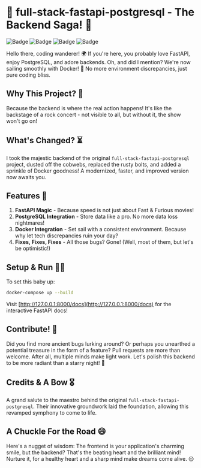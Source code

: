 # 🚀 full-stack-fastapi-postgresql - The Backend Saga! 🎉

![Badge](https://img.shields.io/badge/Made%20with-FastAPI-green)
![Badge](https://img.shields.io/badge/PostgreSQL-For%20All%20Your%20Data%20Needs-blue)
![Badge](https://img.shields.io/badge/Dockerized-Yep!-2496ED)
![Badge](https://img.shields.io/badge/Forked-But%20Revamped-red)

Hello there, coding wanderer! 🌍 If you're here, you probably love FastAPI, enjoy PostgreSQL, and adore backends. Oh, and did I mention? We're now sailing smoothly with Docker! 🐳 No more environment discrepancies, just pure coding bliss.

## Why This Project? 🤔

Because the backend is where the real action happens! It's like the backstage of a rock concert - not visible to all, but without it, the show won't go on!

## What's Changed? ⏳

I took the majestic backend of the original `full-stack-fastapi-postgresql` project, dusted off the cobwebs, replaced the rusty bolts, and added a sprinkle of Docker goodness! A modernized, faster, and improved version now awaits you.

## Features 🌈

1. **FastAPI Magic** - Because speed is not just about Fast & Furious movies!
2. **PostgreSQL Integration** - Store data like a pro. No more data loss nightmares!
3. **Docker Integration** - Set sail with a consistent environment. Because why let tech discrepancies ruin your day?
4. **Fixes, Fixes, Fixes** - All those bugs? Gone! (Well, most of them, but let's be optimistic!)

## Setup & Run 🏃‍♂️

To set this baby up:

```bash
docker-compose up --build

```


Visit [http://127.0.0.1:8000/docs](http://127.0.0.1:8000/docs) for the interactive FastAPI docs!

## Contribute! 🤝

Did you find more ancient bugs lurking around? Or perhaps you unearthed a potential treasure in the form of a feature? Pull requests are more than welcome. After all, multiple minds make light work. Let's polish this backend to be more radiant than a starry night! 💫

## Credits & A Bow 🎖️

A grand salute to the maestro behind the original `full-stack-fastapi-postgresql`. Their innovative groundwork laid the foundation, allowing this revamped symphony to come to life.

## A Chuckle For the Road 😄

Here's a nugget of wisdom: The frontend is your application's charming smile, but the backend? That's the beating heart and the brilliant mind! Nurture it, for a healthy heart and a sharp mind make dreams come alive. 😉
